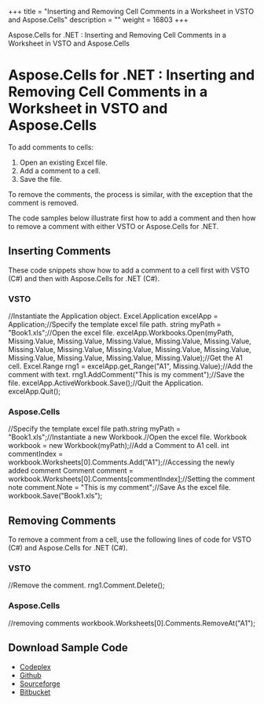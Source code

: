 +++
title = "Inserting and Removing Cell Comments in a Worksheet in VSTO and Aspose.Cells" 
description = "" 
weight = 16803 
+++

Aspose.Cells for .NET : Inserting and Removing Cell Comments in a Worksheet in VSTO and Aspose.Cells  

# Aspose.Cells for .NET : Inserting and Removing Cell Comments in a Worksheet in VSTO and Aspose.Cells


To add comments to cells:

1.  Open an existing Excel file.
2.  Add a comment to a cell.
3.  Save the file.

To remove the comments, the process is similar, with the exception that the comment is removed.

The code samples below illustrate first how to add a comment and then how to remove a comment with either VSTO or Aspose.Cells for .NET.

## Inserting Comments

These code snippets show how to add a comment to a cell first with VSTO (C#) and then with Aspose.Cells for .NET (C#).

### VSTO

//Instantiate the Application object. Excel.Application excelApp = Application;//Specify the template excel file path.  string myPath = "Book1.xls";//Open the excel file. excelApp.Workbooks.Open(myPath, Missing.Value, Missing.Value,            Missing.Value, Missing.Value,            Missing.Value, Missing.Value,            Missing.Value, Missing.Value,            Missing.Value, Missing.Value,            Missing.Value, Missing.Value,            Missing.Value, Missing.Value);//Get the A1 cell. Excel.Range rng1 = excelApp.get\_Range("A1", Missing.Value);//Add the comment with text. rng1.AddComment("This is my comment");//Save the file.  excelApp.ActiveWorkbook.Save();//Quit the Application.  excelApp.Quit();

### Aspose.Cells

//Specify the template excel file path.string myPath = "Book1.xls";//Instantiate a new Workbook.//Open the excel file. Workbook workbook = new Workbook(myPath);//Add a Comment to A1 cell. int commentIndex = workbook.Worksheets\[0\].Comments.Add("A1");//Accessing the newly added comment Comment comment = workbook.Worksheets\[0\].Comments\[commentIndex\];//Setting the comment note comment.Note = "This is my comment";//Save As the excel file. workbook.Save("Book1.xls");

## Removing Comments

To remove a comment from a cell, use the following lines of code for VSTO (C#) and Aspose.Cells for .NET (C#).

### VSTO

//Remove the comment.  rng1.Comment.Delete();

### Aspose.Cells

//removing comments workbook.Worksheets\[0\].Comments.RemoveAt("A1");

## Download Sample Code

*   [Codeplex](https://asposevsto.codeplex.com/downloads/get/1459781)
*   [Github](https://github.com/asposemarketplace/Aspose_for_VSTO/releases/download/Aspose.Cells1.1/Inserting.and.Removing.Cell.Comments.in.a.Worksheet.Aspose.Cells.zip)
*   [Sourceforge](https://sourceforge.net/projects/asposevsto/files/Aspose.Cells%20Vs%20VSTO%20Excel/Inserting%20and%20Removing%20Cell%20Comments%20in%20a%20Worksheet%20(Aspose.Cells).zip/download)
*   [Bitbucket](https://bitbucket.org/asposemarketplace/aspose-for-vsto/downloads/Inserting%20and%20Removing%20Cell%20Comments%20in%20a%20Worksheet%20(Aspose.Cells).zip)

